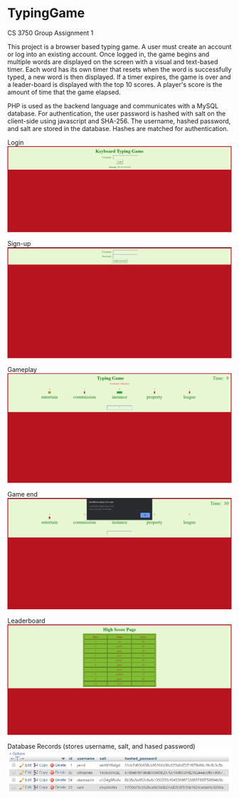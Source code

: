 # TypingGame
CS 3750 Group Assignment 1

This project is a browser based typing game. A user must create an account or log into an existing account. Once logged in, the game begins and multiple words are displayed on the screen with a visual and text-based timer. Each word has its own timer that resets when the word is successfully typed, a new word is then displayed. If a timer expires, the game is over and a leader-board is displayed with the top 10 scores. A player's score is the amount of time that the game elapsed. 

PHP is used as the backend language and communicates with a MySQL database. For authentication, the user password is hashed with salt on the client-side using javascript and SHA-256. The username, hashed password, and salt are stored in the database. Hashes are matched for authentication.

Login
![Login Screenshot](screenshots/login.png?raw=true "Login Screen")

Sign-up
![Login Screenshot](screenshots/signup.png?raw=true "Login Screen")

Gameplay
![Login Screenshot](screenshots/gameplay.png?raw=true "Login Screen")

Game end
![Login Screenshot](screenshots/gameend.png?raw=true "Login Screen")

Leaderboard
![Login Screenshot](screenshots/leaderboard.png?raw=true "Login Screen")

Database Records (stores username, salt, and hased password)
![Login Screenshot](screenshots/database.png?raw=true "Login Screen")
